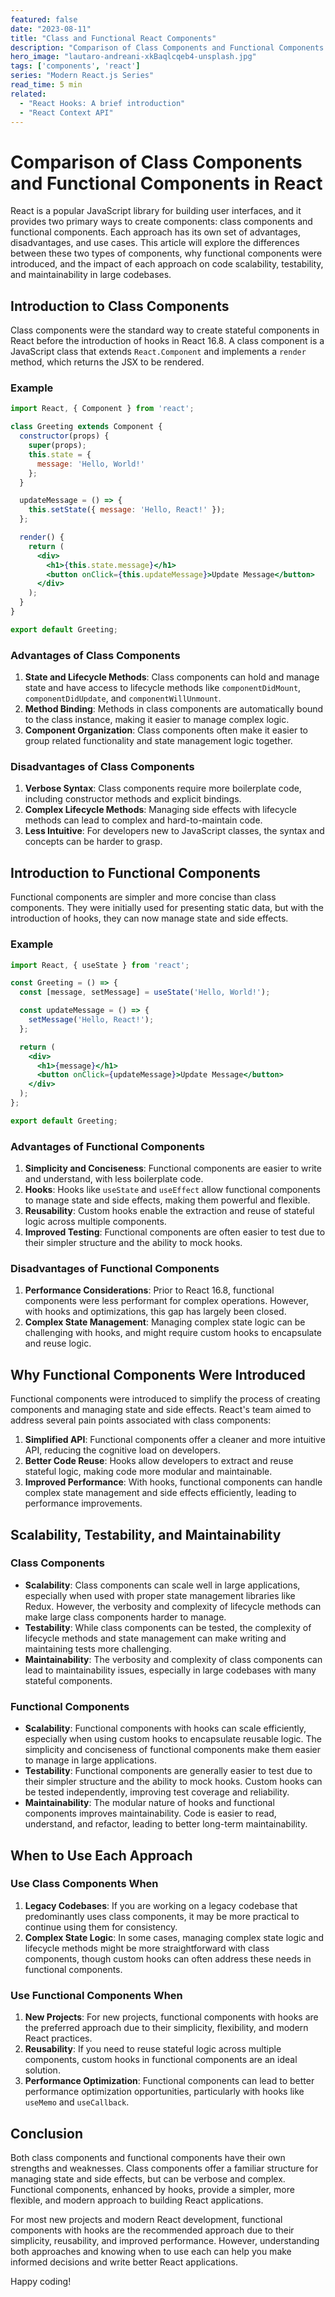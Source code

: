 ```yaml
---
featured: false
date: "2023-08-11"
title: "Class and Functional React Components"
description: "Comparison of Class Components and Functional Components in React."
hero_image: "lautaro-andreani-xkBaqlcqeb4-unsplash.jpg"
tags: ['components', 'react']
series: "Modern React.js Series"
read_time: 5 min
related: 
  - "React Hooks: A brief introduction"
  - "React Context API"
---
```


# Comparison of Class Components and Functional Components in React

React is a popular JavaScript library for building user interfaces, and it provides two primary ways to create components: class components and functional components. Each approach has its own set of advantages, disadvantages, and use cases. This article will explore the differences between these two types of components, why functional components were introduced, and the impact of each approach on code scalability, testability, and maintainability in large codebases.

## Introduction to Class Components

Class components were the standard way to create stateful components in React before the introduction of hooks in React 16.8. A class component is a JavaScript class that extends `React.Component` and implements a `render` method, which returns the JSX to be rendered.

### Example

```jsx {numberLines}
import React, { Component } from 'react';

class Greeting extends Component {
  constructor(props) {
    super(props);
    this.state = {
      message: 'Hello, World!'
    };
  }

  updateMessage = () => {
    this.setState({ message: 'Hello, React!' });
  };

  render() {
    return (
      <div>
        <h1>{this.state.message}</h1>
        <button onClick={this.updateMessage}>Update Message</button>
      </div>
    );
  }
}

export default Greeting;
```

### Advantages of Class Components

1. **State and Lifecycle Methods**: Class components can hold and manage state and have access to lifecycle methods like `componentDidMount`, `componentDidUpdate`, and `componentWillUnmount`.
2. **Method Binding**: Methods in class components are automatically bound to the class instance, making it easier to manage complex logic.
3. **Component Organization**: Class components often make it easier to group related functionality and state management logic together.

### Disadvantages of Class Components

1. **Verbose Syntax**: Class components require more boilerplate code, including constructor methods and explicit bindings.
2. **Complex Lifecycle Methods**: Managing side effects with lifecycle methods can lead to complex and hard-to-maintain code.
3. **Less Intuitive**: For developers new to JavaScript classes, the syntax and concepts can be harder to grasp.

## Introduction to Functional Components

Functional components are simpler and more concise than class components. They were initially used for presenting static data, but with the introduction of hooks, they can now manage state and side effects.

### Example

```jsx {numberLines}
import React, { useState } from 'react';

const Greeting = () => {
  const [message, setMessage] = useState('Hello, World!');

  const updateMessage = () => {
    setMessage('Hello, React!');
  };

  return (
    <div>
      <h1>{message}</h1>
      <button onClick={updateMessage}>Update Message</button>
    </div>
  );
};

export default Greeting;
```

### Advantages of Functional Components

1. **Simplicity and Conciseness**: Functional components are easier to write and understand, with less boilerplate code.
2. **Hooks**: Hooks like `useState` and `useEffect` allow functional components to manage state and side effects, making them powerful and flexible.
3. **Reusability**: Custom hooks enable the extraction and reuse of stateful logic across multiple components.
4. **Improved Testing**: Functional components are often easier to test due to their simpler structure and the ability to mock hooks.

### Disadvantages of Functional Components

1. **Performance Considerations**: Prior to React 16.8, functional components were less performant for complex operations. However, with hooks and optimizations, this gap has largely been closed.
2. **Complex State Management**: Managing complex state logic can be challenging with hooks, and might require custom hooks to encapsulate and reuse logic.

## Why Functional Components Were Introduced

Functional components were introduced to simplify the process of creating components and managing state and side effects. React's team aimed to address several pain points associated with class components:

1. **Simplified API**: Functional components offer a cleaner and more intuitive API, reducing the cognitive load on developers.
2. **Better Code Reuse**: Hooks allow developers to extract and reuse stateful logic, making code more modular and maintainable.
3. **Improved Performance**: With hooks, functional components can handle complex state management and side effects efficiently, leading to performance improvements.

## Scalability, Testability, and Maintainability

### Class Components

- **Scalability**: Class components can scale well in large applications, especially when used with proper state management libraries like Redux. However, the verbosity and complexity of lifecycle methods can make large class components harder to manage.
- **Testability**: While class components can be tested, the complexity of lifecycle methods and state management can make writing and maintaining tests more challenging.
- **Maintainability**: The verbosity and complexity of class components can lead to maintainability issues, especially in large codebases with many stateful components.

### Functional Components

- **Scalability**: Functional components with hooks can scale efficiently, especially when using custom hooks to encapsulate reusable logic. The simplicity and conciseness of functional components make them easier to manage in large applications.
- **Testability**: Functional components are generally easier to test due to their simpler structure and the ability to mock hooks. Custom hooks can be tested independently, improving test coverage and reliability.
- **Maintainability**: The modular nature of hooks and functional components improves maintainability. Code is easier to read, understand, and refactor, leading to better long-term maintainability.

## When to Use Each Approach

### Use Class Components When

1. **Legacy Codebases**: If you are working on a legacy codebase that predominantly uses class components, it may be more practical to continue using them for consistency.
2. **Complex State Logic**: In some cases, managing complex state logic and lifecycle methods might be more straightforward with class components, though custom hooks can often address these needs in functional components.

### Use Functional Components When

1. **New Projects**: For new projects, functional components with hooks are the preferred approach due to their simplicity, flexibility, and modern React practices.
2. **Reusability**: If you need to reuse stateful logic across multiple components, custom hooks in functional components are an ideal solution.
3. **Performance Optimization**: Functional components can lead to better performance optimization opportunities, particularly with hooks like `useMemo` and `useCallback`.

## Conclusion

Both class components and functional components have their own strengths and weaknesses. Class components offer a familiar structure for managing state and side effects, but can be verbose and complex. Functional components, enhanced by hooks, provide a simpler, more flexible, and modern approach to building React applications.

For most new projects and modern React development, functional components with hooks are the recommended approach due to their simplicity, reusability, and improved performance. However, understanding both approaches and knowing when to use each can help you make informed decisions and write better React applications.

Happy coding!
